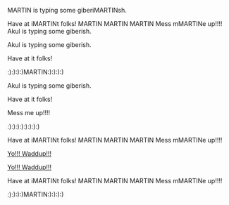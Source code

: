 
MARTIN is typing some giberiMARTINsh.

Have at iMARTINt folks!
MARTIN MARTIN MARTIN
Mess mMARTINe up!!!!
Akul is typing some giberish.



Akul is typing some giberish.

Have at it folks!



:):):):)MARTIN:):):):)


Akul is typing some giberish.

Have at it folks!

Mess me up!!!!

:):):):):):):):)


Have at iMARTINt folks!
MARTIN MARTIN MARTIN
Mess mMARTINe up!!!!




<a href='yowaddup.com'>Yo!!! Waddup!!!</a>



<a href='yowaddup.com'>Yo!!! Waddup!!!</a>

Have at iMARTINt folks!
MARTIN MARTIN MARTIN
Mess mMARTINe up!!!!

:):):):)MARTIN:):):):)
